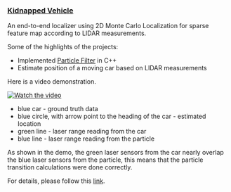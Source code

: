### **[Kidnapped Vehicle](https://github.com/bitsurgeon/CarND_KidnappedVehicle)**

An end-to-end localizer using 2D Monte Carlo Localization for sparse feature map according to LIDAR measurements.

Some of the highlights of the projects:

* Implemented [Particle Filter](https://en.wikipedia.org/wiki/Monte_Carlo_localization) in C++
* Estimate position of a moving car based on LIDAR measurements

Here is a video demonstration.

[![Watch the video](https://img.youtube.com/vi/0gnI4elrmuk/mqdefault.jpg)](https://youtu.be/0gnI4elrmuk)

- blue car - ground truth data
- blue circle, with arrow point to the heading of the car - estimated location
- green line - laser range reading from the car
- blue line - laser range reading from the particle

As shown in the demo, the green laser sensors from the car nearly overlap the blue laser sensors from the particle, this means that the particle transition calculations were done correctly.

For details, please follow this [link](https://github.com/bitsurgeon/CarND_KidnappedVehicle).
